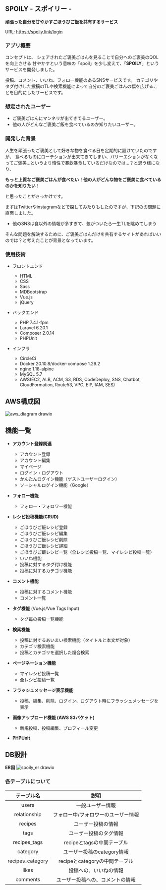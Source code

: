 ## SPOILY - スポイリー -
**頑張った自分を甘やかすごほうびご飯を共有するサービス**

URL: https://spoily.link/login

### アプリ概要
コンセプトは、
シェアされたご褒美ごはんを見ることで自分へのご褒美のQOLを向上させる
甘やかすという意味の「spoil」を少し変えて、「**SPOILY**」というサービスを開発しました。

投稿、コメント、いいね、フォロー機能のあるSNSサービスです。
カテゴリやタグ付けした投稿のTLや検索機能によって自分のご褒美ごはんの幅を広げることを目的にしたサービスです。

### 想定されたユーザー
- ご褒美ごはんにマンネリが出てきてるユーザー。
- 他の人がどんなご褒美ご飯を食べているのか知りたいユーザー。

### 開発した背景
人生を頑張ったご褒美として好きな物を食べる日を定期的に設けていたのですが、
食べるものにローテションが出来てきてしまい、バリーエションがなくなってご褒美…というより惰性で暴飲暴食しているだけなのでは…？と思う様になり、

**もっと上質なご褒美ごはんが食べたい！他の人がどんな物をご褒美に食べているのかを知りたい！**

と思ったことがきっかけです。

まずはTwitterやinstagramなどで探してみたりもしたのですが、下記のの問題に直面しました。
 - 他のSNSは食以外の情報が多すぎて、気がついたら一生TLを眺めてしまう

そんな問題を解決するために、ご褒美ごはんだけを共有するサイトがあればいいのでは？と考えたことが背景となっています。


### 使用技術
- フロントエンド
  - HTML 
  - CSS
  - Sass
  - MDBootstrap
  - Vue.js
  - jQuery

- バックエンド
  - PHP 7.4.1-fpm
  - Laravel 6.20.1
  - Composer 2.0.14
  - PHPUnit

- インフラ
  - CircleCi
  - Docker 20.10.8/docker-compose 1.29.2
  - nginx 1.18-alpine
  - MySQL 5.7
  - AWS(EC2, ALB, ACM, S3, RDS, CodeDeploy, SNS, Chatbot, CloudFormation, Route53, VPC, EIP, IAM, SES)

## AWS構成図
![aws_diagram drawio](https://user-images.githubusercontent.com/36786134/163817739-e16ad22c-97af-45e4-9f5b-565ba5c6bd63.png)


## 機能一覧
- **アカウント登録関連**
  - アカウント登録
  - アカウント編集
  - マイページ
  - ログイン・ログアウト
  - かんたんログイン機能（ゲストユーザーログイン）
  - ソーシャルログイン機能（Google）

- **フォロー機能**
  - フォロー・フォロワー機能

- **レシピ投稿機能(CRUD)**
  - ごほうびご飯レシピ登録
  - ごほうびご飯レシピ編集
  - ごほうびご飯レシピ削除
  - ごほうびご飯レシピ詳細
  - ごほうびご飯レシピ一覧（全レシピ投稿一覧、マイレシピ投稿一覧）
  - いいね機能
  - 投稿に対するタグ付け機能
  - 投稿に対するカテゴリ機能

- **コメント機能**
  - 投稿に対するコメント機能
  - コメント一覧

- **タグ機能** (Vue.js/Vue Tags Input)
  - タグ毎の投稿一覧機能

- **検索機能**
  - 投稿に対するあいまい検索機能（タイトルと本文が対象）
  - カテゴリ検索機能
  - 投稿とカテゴリを選択した複合検索

- **ページネーション機能**
  - マイレシピ投稿一覧
  - 全レシピ投稿一覧

- **フラッシュメッセージ表示機能**
  - 投稿、編集、削除、ログイン、ログアウト時にフラッシュメッセージを表示

- **画像アップロード機能 (AWS S3バケット)**
  - 新規投稿、投稿編集、プロフィール変更

- **PHPUnit**

## DB設計
**ER図**
![spoily_er drawio](https://user-images.githubusercontent.com/36786134/167128032-134e814e-bb6f-4575-bd9f-19a38bbf8e8f.png)

### 各テーブルについて
| テーブル名 | 説明 |
|:-:|:-:|
| users  | 一般ユーザー情報  |
| relationship | フォロー中/フォロワーのユーザー情報  |
| recipes  | ユーザー投稿の情報  |
| tags  | ユーザー投稿のタグ情報  |
| recipes_tags  | recipeとtagsの中間テーブル  |
| category  | ユーザー投稿のcategory情報  |
| recipes_category  | recipeとcategoryの中間テーブル  |
| likes  | 投稿への、いいねの情報  |
| comments  | ユーザー投稿への、コメントの情報  |
